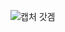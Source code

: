 ![캡처](https://user-images.githubusercontent.com/71801733/138818619-7ca0a1e5-eaca-44a0-918f-a2658a540b18.JPG) 갓겜

